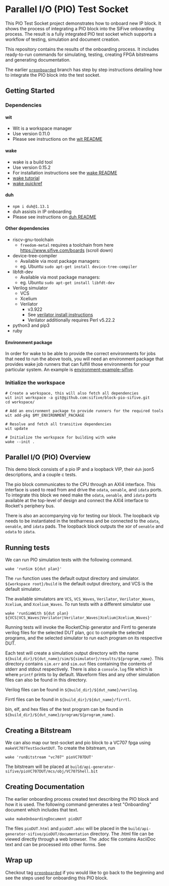 # Parallel I/O (PIO) Test Socket
This PIO Test Socket project demonstrates how to onboard new IP block.
It shows the process of integrating a PIO block
into the SiFive onboarding process.
The result is a fully integrated PIO test socket
which supports a workflow of testing, simulation and document creation.

This repository contains the results of the onboarding process. It includes
ready-to-run commands for simulating, testing, creating FPGA bitstreams and generating documentation.

The earlier [`preonboarded`](https://github.com/sifive/block-pio-sifive) branch has step by step 
instructions detailing how to integrate the PIO block into the test socket. 


## Getting Started

### Dependencies

#### wit

* Wit is a workspace manager
* Use version 0.11.0
* Please see instructions on the [wit README](https://github.com/sifive/wit)

#### wake

* wake is a build tool
* Use version 0.15.2
* For installation instructions see the [wake README](https://github.com/sifive/wake/tree/v0.15.2#installing-dependencies)
* [wake tutorial](https://github.com/sifive/wake/blob/v0.15.2/share/doc/wake/tutorial.md)
* [wake quickref](https://github.com/sifive/wake/blob/v0.15.2/share/doc/wake/quickref.md)

#### duh

* `npm i duh@1.13.1`
* duh assists in IP onboarding
* Please see instructions on [duh README](https://github.com/sifive/duh)

#### Other dependencies

* riscv-gnu-toolchain
  * `freedom-metal` requires a toolchain from here https://www.sifive.com/boards (scroll down)
* device-tree-compiler
  * Available via most package managers:
  * eg. Ubuntu `sudo apt-get install device-tree-compiler`
* libfdt-dev
  * Available via most package managers:
  * eg. Ubuntu `sudo apt-get install libfdt-dev`
* Verilog simulator
  * VCS
  * Xcelium
  * Verilator
    *  v3.922
    * See [verilator install instructions](https://www.veripool.org/projects/verilator/wiki/Installing)
    * Verilator additionally requires Perl v5.22.2
* python3 and pip3
* ruby

#### Environment package
In order for wake to be able to provide the correct environments for jobs
that need to run the above tools, you will need an environment package that
provides wake job runners that can fulfill those environments for your
particular system. An example is
[environment-example-sifive](https://github.com/sifive/environment-example-sifive).

### Initialize the workspace
```
# Create a workspace, this will also fetch all dependencies
wit init workspace -a git@github.com:sifive/block-pio-sifive.git
cd workspace/

# Add an environment package to provide runners for the required tools
wit add-pkg $MY_ENVIRONMENT_PACKAGE

# Resolve and fetch all transitive dependencies
wit update

# Initialize the workspace for building with wake
wake --init .
```

## Parallel I/O (PIO) Overview
This demo block consists of a pio IP and a loopback VIP, their `duh`
json5 descriptions, and a couple c tests. 

The pio block communicates to the CPU through an AXI4 interface. This interface
is used to read from and drive the `odata`, `oenable`, and `idata` ports. To
integrate this block we need make the `odata`, `oenable`, and `idata` ports
available at the top-level of design and connect the AXI4 interface to Rocket's
periphery bus.

There is also an accompanying vip for testing our block. The loopback vip needs
to be instantiated in the testharness and be connected to the `odata`,
`oenable`, and `idata` pads. The loopback block outputs the xor of `oenable`
and `odata` to `idata`.


## Running tests

We can run PIO simulation tests with the following command.
```
wake 'runSim ${dut plan}'
```

The `run` function uses the default output directory and simulator.
`${workspace root}/build` is the default output directory, and VCS is the default
simulator.

The available simulators are `VCS`, `VCS_Waves`, `Verilator`, `Verilator_Waves`,
`Xcelium`, and `Xcelium_Waves`. To run tests with a different simulator use
```
wake 'runSimWith ${dut plan} ${VCS|VCS_Waves|Verilator|Verilator_Waves|Xcelium|Xcelium_Waves}'
```

Running tests will invoke the RocketChip generator and Firrtl to
generate verilog files for the selected DUT plan, gcc to compile the selected
programs, and the selected simulator to run each program on its respective DUT.

Each test will create a simulation output directory with the name
`${build_dir}/${dut_name}/sim/${simulator}/results/${program_name}`. This directory
contains `sim.err` and `sim.out` files containing the contents of stderr and
stdout respectively. There is also a `console.log` file which is where `printf`
prints to by default. Waveform files and any other simulation files can also
be found in this directory.

Verilog files can be found in `${build_dir}/${dut_name}/verilog`.

Firrtl files can be found in `${build_dir}/${dut_name}/firrtl`.

bin, elf, and hex files of the test program can be found in
`${build_dir}/${dut_name}/program/${program_name}`.

## Creating a Bitstream

We can also map our test-socket and pio block to a VC707 fpga using `makeVC707TestSocketDUT`.
To create the bitstream, run
```
wake 'runBitstream "vc707" pioVC707DUT'
```
The bitstream will be placed at `build/api-generator-sifive/pioVC707DUT/mcs/obj/VC707Shell.bit`


## Creating Documentation
The earlier onboarding process created text describing the PIO block and how it is used.
The following command generates a test "Onboarding" document which includes that text.
```
wake makeOnboardingDocument pioDUT
```
The files `pioDUT.html` and `pioDUT.adoc` will be placed in the `build/api-generator-sifive/pioDUT/documentation` directory.
The .html file can be viewed directly through a web browser. The .adoc file contains AsciiDoc text and can be processed into other forms.
See 


## Wrap up
Checkout tag [`preonboarded`](https://github.com/sifive/block-pio-sifive) 
if you would like to go back to the beginning and see the steps used for onboarding this PIO block.
